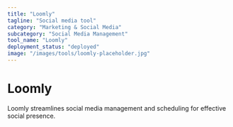 ```yaml
---
title: "Loomly"
tagline: "Social media tool"
category: "Marketing & Social Media"
subcategory: "Social Media Management"
tool_name: "Loomly"
deployment_status: "deployed"
image: "/images/tools/loomly-placeholder.jpg"
---
```


# Loomly

Loomly streamlines social media management and scheduling for effective social presence.
